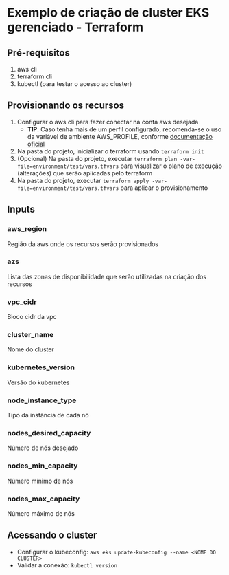 # Exemplo de criação de cluster EKS gerenciado - Terraform

## Pré-requisitos

1. aws cli
2. terraform cli
3. kubectl (para testar o acesso ao cluster)

## Provisionando os recursos

1. Configurar o aws cli para fazer conectar na conta aws desejada
   - **TIP**: Caso tenha mais de um perfil configurado, recomenda-se o uso da variável de ambiente AWS_PROFILE, conforme [documentação oficial](https://docs.aws.amazon.com/cli/latest/userguide/cli-configure-envvars.html)
2. Na pasta do projeto, inicializar o terraform usando `terraform init`
3. (Opcional) Na pasta do projeto, executar `terraform plan -var-file=environment/test/vars.tfvars` para visualizar o plano de execução (alterações) que serão aplicadas pelo terraform
4. Na pasta do projeto, executar `terraform apply -var-file=environment/test/vars.tfvars` para aplicar o provisionamento

## Inputs

### aws_region

Região da aws onde os recursos serão provisionados

### azs

Lista das zonas de disponibilidade que serão utilizadas na criação dos recursos

### vpc_cidr

Bloco cidr da vpc

### cluster_name

Nome do cluster

### kubernetes_version

Versão do kubernetes

### node_instance_type

Tipo da instância de cada nó

### nodes_desired_capacity

Número de nós desejado

### nodes_min_capacity

Número mínimo de nós

### nodes_max_capacity

Número máximo de nós

## Acessando o cluster

- Configurar o kubeconfig: `aws eks update-kubeconfig --name <NOME DO CLUSTER>`
- Validar a conexão: `kubectl version`
